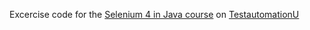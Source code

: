 Excercise code for the [Selenium 4 in Java course](https://testautomationu.applitools.com/selenium-4-java) on [TestautomationU](https://testautomationu.applitools.com)

